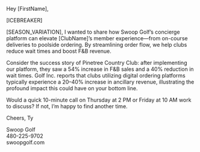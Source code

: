 Hey [FirstName],

[ICEBREAKER]

[SEASON_VARIATION], I wanted to share how Swoop Golf’s concierge platform can elevate [ClubName]’s member experience—from on-course deliveries to poolside ordering. By streamlining order flow, we help clubs reduce wait times and boost F&B revenue.

Consider the success story of Pinetree Country Club: after implementing our platform, they saw a 54% increase in F&B sales and a 40% reduction in wait times. Golf Inc. reports that clubs utilizing digital ordering platforms typically experience a 20–40% increase in ancillary revenue, illustrating the profound impact this could have on your bottom line.

Would a quick 10-minute call on Thursday at 2 PM or Friday at 10 AM work to discuss? If not, I’m happy to find another time.

Cheers,
Ty

Swoop Golf  
480-225-9702  
swoopgolf.com
